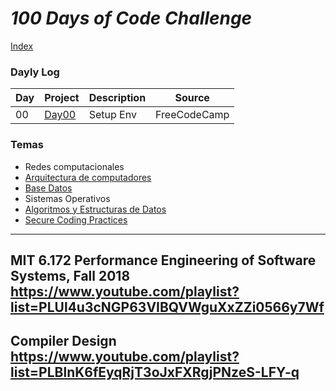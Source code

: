 # _100 Days of Code Challenge_

[Index](https://fernandofh.github.io/100_Days-Of-Code/)

### Dayly Log

|Day | Project	               |Description     |Source          |
|--- | ----------------------- |----------------|  ------------- |
|00  |[Day00]()                | Setup  Env     | FreeCodeCamp   |

### Temas
- Redes computacionales 
- [Arquitectura de computadores](https://github.com/FernandoFH/Software_Engineer-Self-Taught)
- [Base Datos](https://github.com/FernandoFH/Base_Datos)
- Sistemas Operativos
- [Algoritmos y Estructuras de Datos](https://github.com/FernandoFH/Algorithms_Specialization)
- [Secure Coding Practices](https://www.coursera.org/specializations/secure-coding-practices#courses)

----- 
MIT 6.172 Performance Engineering of Software Systems, Fall 2018
https://www.youtube.com/playlist?list=PLUl4u3cNGP63VIBQVWguXxZZi0566y7Wf
----- 
Compiler Design
https://www.youtube.com/playlist?list=PLBlnK6fEyqRjT3oJxFXRgjPNzeS-LFY-q
----- 
